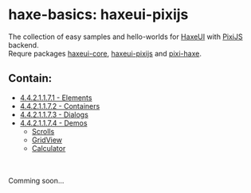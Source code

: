 haxe-basics: haxeui-pixijs
=========================

The collection of easy samples and hello-worlds for [HaxeUI](https://github.com/haxeui/haxeui-core) with [PixiJS](http://www.pixijs.com/) backend.<br/>
Requre packages [haxeui-core](https://github.com/haxeui/haxeui-core), [haxeui-pixijs](https://github.com/haxeui/haxeui-pixijs) and [pixi-haxe](https://github.com/pixijs/pixi-haxe).

## Contain:

* [4.4.2.1.1.7.1 - Elements](./4.4.2.1.1.7.1_Elements)
* [4.4.2.1.1.7.2 - Containers](./4.4.2.1.1.7.2_Containers)
* [4.4.2.1.1.7.3 - Dialogs](./4.4.2.1.1.7.3_Dialogs)
* [4.4.2.1.1.7.4 - Demos](./4.4.2.1.1.7.4_Demos)
  * [Scrolls](./4.4.2.1.1.7.4_Demos/Scrolls)
  * [GridView](./4.4.2.1.1.7.4_Demos/GridView)
  * [Calculator](./4.4.2.1.1.7.4_Demos/Calculator)

<br/>
<br/>
Comming soon...
